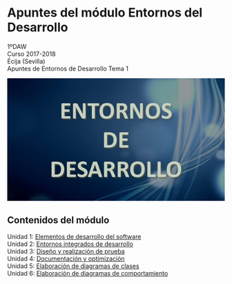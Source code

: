 # Apuntes del módulo Entornos del Desarrollo

1ºDAW  
Curso 2017-2018  
Écija (Sevilla)  
Apuntes de Entornos de Desarrollo Tema 1  

![Entornos de desarrollo](img/Logo2.jpg)


## Contenidos del módulo

Unidad 1: [Elementos de desarrollo del software](1.ELEMENTOS.md)    
Unidad 2: [Entornos integrados de desarrollo](2.ENTORNOS.md)  
Unidad 3: [Diseño y realización de prueba](3.PRUEBAS.md)  
Unidad 4: [Documentación y optimización](4.DOCUMENTACION.md)  
Unidad 5: [Elaboración de diagramas de clases](5.DIAGRAMAS_CLASES.md)  
Unidad 6: [Elaboración de diagramas de comportamiento](6.DIAGRAMAS_COMPORTAMIENTO.md)    

